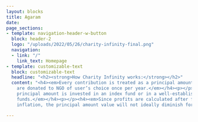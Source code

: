 ```yaml
---
layout: blocks
title: Agaram
date: 
page_sections:
- template: navigation-header-w-button
  block: header-2
  logo: "/uploads/2022/05/26/charity-infinity-final.png"
  navigation:
  - link: "/"
    link_text: Homepage
- template: customizable-text
  block: customizable-text
  headline: "<h2><strong>How Charity Infinity works:</strong></h2>"
  content: "<h4><em>Every contribution is treated as a principal amount and the profits
    are donated to NGO of user’s choice once per year.​</em></h4><p></p><h4><em>The
    principal amount is invested in an index fund or in a well-established mutual
    funds.​</em></h4><p></p><h4><em>Since profits are calculated after factoring in
    inflation, the principal amount value will not ideally diminish forever.</em></h4>"

---
```

